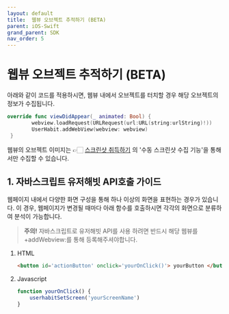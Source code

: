 ```yaml
---
layout: default
title:  웹뷰 오브젝트 추적하기 (BETA)
parent: iOS-Swift
grand_parent: SDK
nav_order: 5
---
```


# 웹뷰 오브젝트 추적하기 (BETA)

아래와 같이 코드를 적용하시면, 웹뷰 내에서 오브젝트를 터치할 경우 해당 오브젝트의 정보가 수집됩니다.

```swift
override func viewDidAppear(_ animated: Bool) {
        webview.loadRequest(URLRequest(url:URL(string:urlString)!))
        UserHabit.addWebView(webview: webview)
 }
```

웹뷰의 오브젝트 이미지는 👉🏻 [스크린샷 취득하기](/docs/sdk/ios-swift/get-screenshot.html) 의 '수동 스크린샷 수집 기능'을 통해서만 수집할 수 있습니다.

## **1. 자바스크립트 유저해빗 API호출 가이드**

웹페이지 내에서 다양한 화면 구성을 통해 하나 이상의 화면을 표현하는 경우가 있습니다. 이 경우, 웹페이지가 변경될 때마다 아래 함수를 호출하시면 각각의 화면으로 분류하여 분석이 가능합니다. 

> **주의!**
자바스크립트로 유저해빗 API를 사용 하려면 반드시 해당 웹뷰를 +addWebview:를 통해 등록해주셔야합니다.

1. HTML

    ```html
    <button id='actionButton' onclick='yourOnClick()'> yourButton </button>
    ```

2. Javascript

    ```jsx
    function yourOnClick() {
        userhabitSetScreen('yourScreenName')
    }
    ```